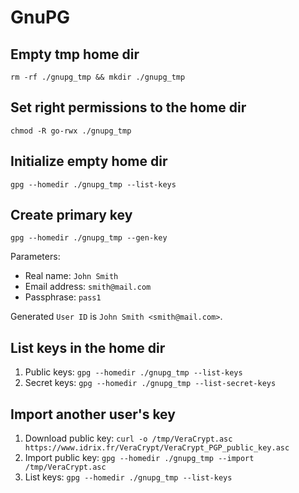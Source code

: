# GnuPG

## Empty tmp home dir
`rm -rf ./gnupg_tmp && mkdir ./gnupg_tmp`

## Set right permissions to the home dir
`chmod -R go-rwx ./gnupg_tmp`

## Initialize empty home dir
`gpg --homedir ./gnupg_tmp --list-keys`

## Create primary key
`gpg --homedir ./gnupg_tmp --gen-key`

Parameters: 
- Real name: `John Smith`
- Email address: `smith@mail.com`
- Passphrase: `pass1`

Generated `User ID` is `John Smith <smith@mail.com>`.

## List keys in the home dir
1. Public keys: `gpg --homedir ./gnupg_tmp --list-keys`
1. Secret keys: `gpg --homedir ./gnupg_tmp --list-secret-keys`

## Import another user's key 
1. Download public key: `curl -o /tmp/VeraCrypt.asc https://www.idrix.fr/VeraCrypt/VeraCrypt_PGP_public_key.asc`
2. Import public key: `gpg --homedir ./gnupg_tmp --import /tmp/VeraCrypt.asc`
3. List keys: `gpg --homedir ./gnupg_tmp --list-keys`